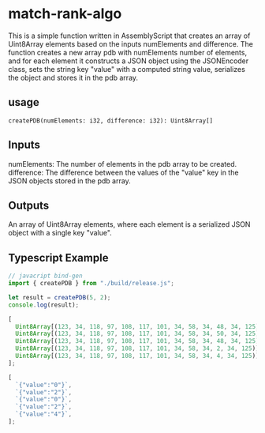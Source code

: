 # match-rank-algo

This is a simple function written in AssemblyScript that creates an array of Uint8Array elements based on the inputs numElements and difference. The function creates a new array pdb with numElements number of elements, and for each element it constructs a JSON object using the JSONEncoder class, sets the string key "value" with a computed string value, serializes the object and stores it in the pdb array.

## usage

```
createPDB(numElements: i32, difference: i32): Uint8Array[]
```

## Inputs

numElements: The number of elements in the pdb array to be created.
difference: The difference between the values of the "value" key in the JSON objects stored in the pdb array.

## Outputs

An array of Uint8Array elements, where each element is a serialized JSON object with a single key "value".

## Typescript Example

```javascript
// javacript bind-gen
import { createPDB } from "./build/release.js";

let result = createPDB(5, 2);
console.log(result);
```

```javascript
[
  Uint8Array[(123, 34, 118, 97, 108, 117, 101, 34, 58, 34, 48, 34, 125)],
  Uint8Array[(123, 34, 118, 97, 108, 117, 101, 34, 58, 34, 50, 34, 125)],
  Uint8Array[(123, 34, 118, 97, 108, 117, 101, 34, 58, 34, 48, 34, 125)],
  Uint8Array[(123, 34, 118, 97, 108, 117, 101, 34, 58, 34, 2, 34, 125)],
  Uint8Array[(123, 34, 118, 97, 108, 117, 101, 34, 58, 34, 4, 34, 125)],
];
```

```javascript
[
  `{"value":"0"}`,
  `{"value":"2"}`,
  `{"value":"0"}`,
  `{"value":"2"}`,
  `{"value":"4"}`,
];
```
